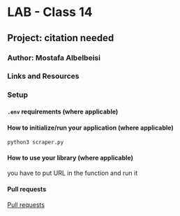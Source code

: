 # LAB - Class 14

## Project: citation needed

### Author: Mostafa Albelbeisi

### Links and Resources

### Setup

#### `.env` requirements (where applicable)

#### How to initialize/run your application (where applicable)

 `python3 scraper.py`

#### How to use your library (where applicable)

you have to put URL in the function and run it

#### Pull requests

[Pull requests](https://github.com/Mostafa-Albelbeisi/web-scraper/pulls)